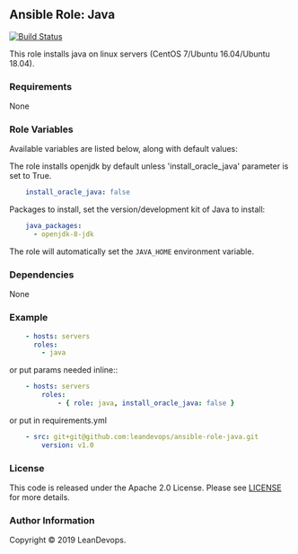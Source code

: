 ## Ansible Role: Java
[![Build Status](https://www.travis-ci.org/leandevops/ansible-role-java.svg?branch=master)](https://www.travis-ci.org/leandevops/ansible-role-java)

This role installs java on linux servers (CentOS 7/Ubuntu 16.04/Ubuntu 18.04).

### Requirements

None

### Role Variables

Available variables are listed below, along with default values:

The role installs openjdk by default unless 'install_oracle_java' parameter is set to True.

```yaml
    install_oracle_java: false
```

Packages to install, set the version/development kit of Java to install:

```yaml
    java_packages:
      - openjdk-8-jdk
```

The role will automatically set the `JAVA_HOME` environment variable.

### Dependencies

None

### Example
```yaml
    - hosts: servers
      roles:
        - java
```

or put params needed inline::
```yaml
    - hosts: servers
        roles:
            - { role: java, install_oracle_java: false }
```

or put in requirements.yml
```yaml
    - src: git+git@github.com:leandevops/ansible-role-java.git
        version: v1.0
```

### License
This code is released under the Apache 2.0 License. Please see [LICENSE](https://github.com/leandevops/ansible-role-java/blob/master/LICENSE) for more details.


### Author Information
Copyright © 2019 LeanDevops.
